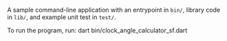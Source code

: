 A sample command-line application with an entrypoint in `bin/`, library code
in `lib/`, and example unit test in `test/`.

To run the program, run: dart bin/clock_angle_calculator_sf.dart
